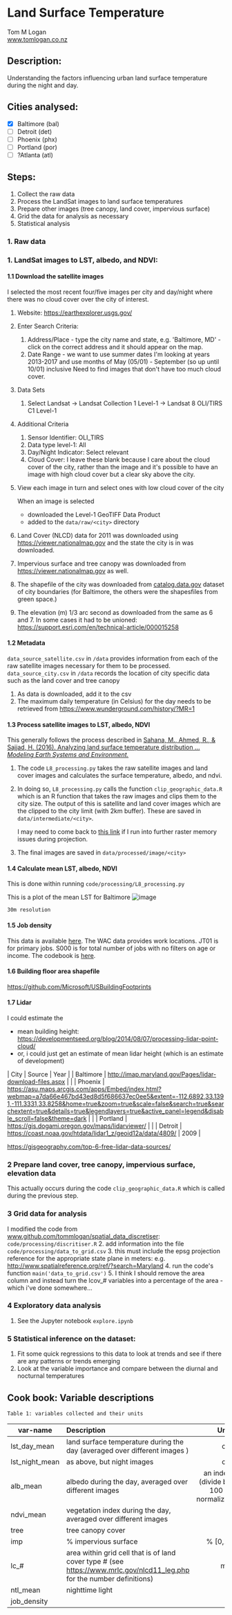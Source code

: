 # Land Surface Temperature
Tom M Logan  
www.tomlogan.co.nz

## Description:
Understanding the factors influencing urban land surface temperature during the night and day.

## Cities analysed:
* [x] Baltimore (bal)
* [ ] Detroit (det)
* [ ] Phoenix (phx)
* [ ] Portland (por)
* [ ] ?Atlanta (atl)

## Steps:
1. Collect the raw data
1. Process the LandSat images to land surface temperatures
2. Prepare other images (tree canopy, land cover, impervious surface)
3. Grid the data for analysis as necessary
2. Statistical analysis

### 1. Raw data


### 1. LandSat images to LST, albedo, and NDVI:

#### 1.1 Download the satellite images
I selected the most recent four/five images per city and day/night where there was no cloud cover over the city of interest.

  1. Website: https://earthexplorer.usgs.gov/
  2. Enter Search Criteria:
      1. Address/Place - type the city name and state, e.g. 'Baltimore, MD' - click on the correct address and it should appear on the map.
      2. Date Range - we want to use summer dates
        I'm looking at years 2013-2017 and use months of May (05/01) - September (so up until 10/01) inclusive
        Need to find images that don't have too much cloud cover.
  3. Data Sets
      1. Select Landsat -> Landsat Collection 1 Level-1 -> Landsat 8 OLI/TIRS C1 Level-1
  4. Additional Criteria
      1. Sensor Identifier: OLI_TIRS
      2. Data type level-1: All
      3. Day/Night Indicator: Select relevant
      4. Cloud Cover: I leave these blank because I care about the cloud cover of the city, rather than the image and it's possible to have an image with high cloud cover but a clear sky above the city.
  5. View each image in turn and select ones with low cloud cover of the city

      When an image is selected
      * downloaded the Level-1 GeoTIFF Data Product
      * added to the `data/raw/<city>` directory
  6. Land Cover (NLCD) data for 2011 was downloaded using https://viewer.nationalmap.gov and the state the city is in was downloaded.
  7. Impervious surface and tree canopy was downloaded from https://viewer.nationalmap.gov as well.
  8. The shapefile of the city was downloaded from [catalog.data.gov](https://catalog.data.gov/dataset?collection_package_id=89f89c6f-741c-4121-98e3-d3f1f528ff53) dataset of city boundaries (for Baltimore, the others were the shapesfiles from green space.)
  9. The elevation (m) 1/3 arc second as downloaded from the same as 6 and 7. In some cases it had to be unioned: https://support.esri.com/en/technical-article/000015258

#### 1.2 Metadata
  `data_source_satellite.csv` in `/data` provides information from each of the raw satellite images necessary for them to be processed. <br>
  `data_source_city.csv` in `/data` records the location of city specific data such as the land cover and tree canopy
  1. As data is downloaded, add it to the csv
  2. The maximum daily temperature (in Celsius) for the day needs to be retrieved from https://www.wunderground.com/history/?MR=1

#### 1.3 Process satellite images to LST, albedo, NDVI
This generally follows the process described in [Sahana, M., Ahmed, R., & Sajjad, H. (2016). Analyzing land surface temperature distribution ... *Modeling Earth Systems and Environment.*](https://www.researchgate.net/publication/301797360_Analyzing_land_surface_temperature_distribution_in_response_to_land_useland_cover_change_using_split_window_algorithm_and_spectral_radiance_model_in_Sundarban_Biosphere_Reserve_India)
  1. The code `L8_processing.py` takes the raw satellite images and land cover images and calculates the surface temperature, albedo, and ndvi.
  2. In doing so, `L8_processing.py` calls the function `clip_geographic_data.R` which is an R function that takes the raw images and clips them to the city size. The output of this is satellite and land cover images which are the clipped to the city limit (with 2km buffer). These are saved in `data/intermediate/<city>`.

      I may need to come back to [this link](https://gis.stackexchange.com/questions/103166/simplest-way-to-limit-the-memory-that-the-raster-package-uses-in-r) if I run into further raster memory issues during projection.
  3. The final images are saved in `data/processed/image/<city>`

#### 1.4 Calculate mean LST, albedo, NDVI
  This is done within running `code/processing/L8_processing.py`

  This is a plot of the mean LST for Baltimore
    ![image](fig/map/lst_day_mean.jpg)

    30m resolution

#### 1.5 Job density
This data is available [here](https://lehd.ces.census.gov/data/lodes/LODES7/md/wac/). The WAC data provides work locations. JT01 is for primary jobs. S000 is for total number of jobs with no filters on age or income. The codebook is [here](https://lehd.ces.census.gov/data/lodes/LODES7/LODESTechDoc7.3.pdf).

#### 1.6 Building floor area shapefile
https://github.com/Microsoft/USBuildingFootprints

#### 1.7 Lidar
I could estimate the  
* mean building height: https://developmentseed.org/blog/2014/08/07/processing-lidar-point-cloud/
* or, i could just get an estimate of mean lidar height (which is an estimate of development)

| City | Source |  Year |
| Baltimore | http://imap.maryland.gov/Pages/lidar-download-files.aspx | |
| Phoenix | https://asu.maps.arcgis.com/apps/Embed/index.html?webmap=a7da66e467bd43ed8d5f686637ec0ee5&extent=-112.6892,33.1391,-111.3331,33.8258&home=true&zoom=true&scale=false&search=true&searchextent=true&details=true&legendlayers=true&active_panel=legend&disable_scroll=false&theme=dark | |
| Portland | https://gis.dogami.oregon.gov/maps/lidarviewer/ | |
| Detroit | https://coast.noaa.gov/htdata/lidar1_z/geoid12a/data/4809/ | 2009 |

https://gisgeography.com/top-6-free-lidar-data-sources/

### 2 Prepare land cover, tree canopy, impervious surface, elevation data
This actually occurs during the code `clip_geographic_data.R` which is called during the previous step.

### 3 Grid data for analysis
I modified the code from www.github.com/tommlogan/spatial_data_discretiser: `code/processing/discritiser.R`
  2. add information into the file `code/processing/data_to_grid.csv`
  3. this must include the epsg projection reference for the appropriate state plane in meters: e.g. http://www.spatialreference.org/ref/?search=Maryland
  4. run the code's function `main('data_to_grid.csv')`
  5. I think I should remove the area column and instead turn the lcov_# variables into a percentage of the area - which i've done somewhere...

### 4 Exploratory data analysis
  1. See the Jupyter notebook `explore.ipynb`

### 5 Statistical inference on the dataset:
  1. Fit some quick regressions to this data to look at trends and see if there are any patterns or trends emerging
  2. Look at the variable importance and compare between the diurnal and nocturnal temperatures



## Cook book: Variable descriptions

    Table 1: variables collected and their units

| var-name      | Description   | Unit  | Source |
| ------------- |:-------------| -----:| --- |
| lst_day_mean  | land surface temperature during the day (averaged over different images ) | oC |
| lst_night_mean  | as above, but night images      |   oC |
| alb_mean | albedo during the day, averaged over different images      |    an index (divide by 100 to normalize) |
| ndvi_mean | vegetation index during the day, averaged over different images    |    |
| tree | tree canopy cover   |     |
| imp | % impervious surface |   % [0,1] |
| lc_# | area within grid cell that is of land cover type # (see https://www.mrlc.gov/nlcd11_leg.php for the number definitions)     | m2 |
| ntl_mean | nighttime light | | https://www.ngdc.noaa.gov/eog/dmsp/downloadV4composites.html |
| job_density | | | https://lehd.ces.census.gov/data/lodes/LODES7/md/wac/ |
